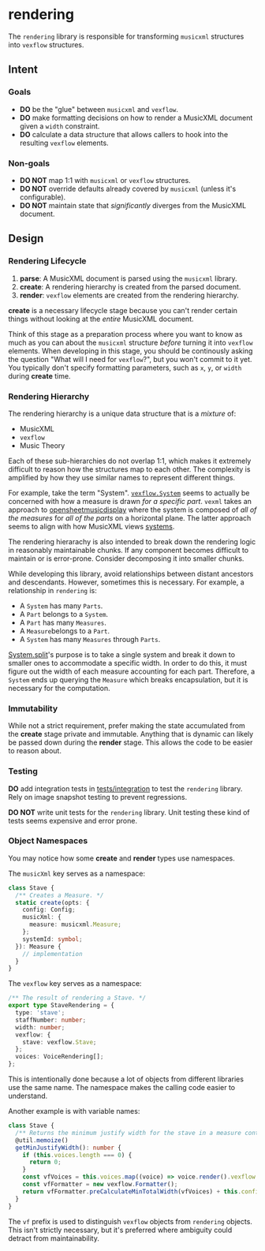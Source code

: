 # rendering

The `rendering` library is responsible for transforming `musicxml` structures into `vexflow` structures.

## Intent

### Goals

- **DO** be the "glue" between `musicxml` and `vexflow`.
- **DO** make formatting decisions on how to render a MusicXML document given a `width` constraint.
- **DO** calculate a data structure that allows callers to hook into the resulting `vexflow` elements.

### Non-goals

- **DO NOT** map 1:1 with `musicxml` or `vexflow` structures.
- **DO NOT** override defaults already covered by `musicxml` (unless it's configurable).
- **DO NOT** maintain state that _significantly_ diverges from the MusicXML document.

## Design

### Rendering Lifecycle

1. **parse**: A MusicXML document is parsed using the `musicxml` library.
2. **create**: A rendering hierarchy is created from the parsed document.
3. **render**: `vexflow` elements are created from the rendering hierarchy.

**create** is a necessary lifecycle stage because you can't render certain things without looking at the _entire_ MusicXML document.

Think of this stage as a preparation process where you want to know as much as you can about the `musicxml` structure _before_ turning it into `vexflow` elements. When developing in this stage, you should be continously asking the question "What will I need for `vexflow`?", but you won't commit to it yet. You typically don't specify formatting parameters, such as `x`, `y`, or `width` during **create** time.

### Rendering Hierarchy

The rendering hierarchy is a unique data structure that is a _mixture_ of:

- MusicXML
- `vexflow`
- Music Theory

Each of these sub-hierarchies do not overlap 1:1, which makes it extremely difficult to reason how the structures map to each other. The complexity is amplified by how they use similar names to represent different things.

For example, take the term "System". [`vexflow.System`](https://github.com/0xfe/vexflow/blob/master/src/system.ts) seems to actually be concerned with how a measure is drawn _for a specific part_. `vexml` takes an approach to [opensheetmusicdisplay](https://github.com/opensheetmusicdisplay/opensheetmusicdisplay/wiki/Music-Sheet-Object-Model) where the system is composed of _all of the measures_ for _all of the parts_ on a horizontal plane. The latter approach seems to align with how MusicXML views [systems](https://www.w3.org/2021/06/musicxml40/musicxml-reference/examples/system-distance-element/).

The rendering hierarachy is also intended to break down the rendering logic in reasonably maintainable chunks. If any component becomes difficult to maintain or is error-prone. Consider decomposing it into smaller chunks.

While developing this library, avoid relationships between distant ancestors and descendants. However, sometimes this is necessary. For example, a relationship in `rendering` is:

- A `System` has many `Parts`.
- A `Part` belongs to a `System`.
- A `Part` has many `Measures`.
- A `Measure`belongs to a `Part`.
- A `System` has many `Measures` through `Parts`.

[System.split](./system.ts)'s purpose is to take a single system and break it down to smaller ones to accommodate a specific width. In order to do this, it must figure out the width of each measure accounting for each part. Therefore, a `System` ends up querying the `Measure` which breaks encapsulation, but it is necessary for the computation.

### Immutability

While not a strict requirement, prefer making the state accumulated from the **create** stage private and immutable. Anything that is dynamic can likely be passed down during the **render** stage. This allows the code to be easier to reason about.

### Testing

**DO** add integration tests in [tests/integration](../../tests/integration) to test the `rendering` library. Rely on image snapshot testing to prevent regressions.

**DO NOT** write unit tests for the `rendering` library. Unit testing these kind of tests seems expensive and error prone.

### Object Namespaces

You may notice how some **create** and **render** types use namespaces.

The `musicXml` key serves as a namespace:

```ts
class Stave {
  /** Creates a Measure. */
  static create(opts: {
    config: Config;
    musicXml: {
      measure: musicxml.Measure;
    };
    systemId: symbol;
  }): Measure {
    // implementation
  }
}
```

The `vexflow` key serves as a namespace:

```ts
/** The result of rendering a Stave. */
export type StaveRendering = {
  type: 'stave';
  staffNumber: number;
  width: number;
  vexflow: {
    stave: vexflow.Stave;
  };
  voices: VoiceRendering[];
};
```

This is intentionally done because a lot of objects from different libraries use the same name. The namespace makes the calling code easier to understand.

Another example is with variable names:

```ts
class Stave {
  /** Returns the minimum justify width for the stave in a measure context. */
  @util.memoize()
  getMinJustifyWidth(): number {
    if (this.voices.length === 0) {
      return 0;
    }
    const vfVoices = this.voices.map((voice) => voice.render().vexflow.voice);
    const vfFormatter = new vexflow.Formatter();
    return vfFormatter.preCalculateMinTotalWidth(vfVoices) + this.config.measureSpacingBuffer;
  }
}
```

The `vf` prefix is used to distinguish `vexflow` objects from `rendering` objects. This isn't strictly necessary, but it's preferred where ambiguity could detract from maintainability.
